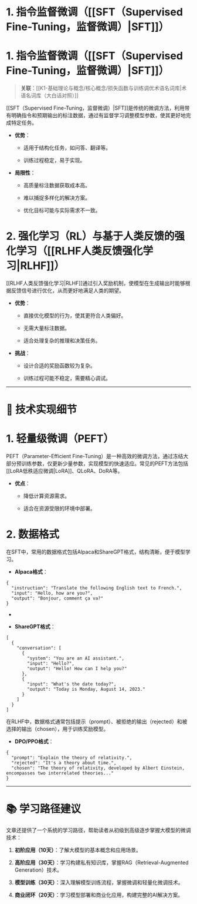 # **1. 指令监督微调（[[SFT（Supervised Fine-Tuning，监督微调）|SFT]]）**

# **1. 指令监督微调（[[SFT（Supervised Fine-Tuning，监督微调）|SFT]]）**
> **关联**：[[K1-基础理论与概念/核心概念/损失函数与训练调优术语名词库|术语名词库（大白话对照）]]

[[SFT（Supervised Fine-Tuning，监督微调）|SFT]]是传统的微调方法，利用带有明确指令和预期输出的标注数据，通过有监督学习调整模型参数，使其更好地完成特定任务。

- **优势**：
    
    - 适用于结构化任务，如问答、翻译等。
        
    - 训练过程稳定，易于实现。
- **局限性**：
    
    - 高质量标注数据获取成本高。
        
    - 难以捕捉多样化的解决方案。
        
    - 优化目标可能与实际需求不一致。

# **2. 强化学习（RL）与基于人类反馈的强化学习（[[RLHF人类反馈强化学习|RLHF]]）**

[[RLHF人类反馈强化学习|RLHF]]通过引入奖励机制，使模型在生成输出时能够根据反馈信号进行优化，从而更好地满足人类的期望。

- **优势**：
    
    - 直接优化模型的行为，使其更符合人类偏好。
        
    - 无需大量标注数据。
        
    - 适合处理复杂的推理和决策任务。
- **挑战**：
    
    - 设计合适的奖励函数较为复杂。
        
    - 训练过程可能不稳定，需要精心调试。

---

# **🔧 技术实现细节**

# **1. 轻量级微调（PEFT）**

PEFT（Parameter-Efficient Fine-Tuning）是一种高效的微调方法，通过冻结大部分预训练参数，仅更新少量参数，实现模型的快速适应。常见的PEFT方法包括[[LoRA低秩适应微调|LoRA]]、QLoRA、DoRA等。

- **优点**：
    
    - 降低计算资源需求。
        
    - 适合在资源受限的环境中部署。

# **2. 数据格式**

在SFT中，常用的数据格式包括Alpaca和ShareGPT格式，结构清晰，便于模型学习。

- **Alpaca格式**：

```
{
  "instruction": "Translate the following English text to French.",
  "input": "Hello, how are you?",
  "output": "Bonjour, comment ça va?"
}
```

-   
    
- **ShareGPT格式**：

```
[
  {
    "conversation": [
      {
        "system": "You are an AI assistant.",
        "input": "Hello?",
        "output": "Hello! How can I help you?"
      },
      {
        "input": "What's the date today?",
        "output": "Today is Monday, August 14, 2023."
      }
    ]
  }
]
```

在RLHF中，数据格式通常包括提示（prompt）、被拒绝的输出（rejected）和被选择的输出（chosen），用于训练奖励模型。

- **DPO/PPO格式**：

```
{
  "prompt": "Explain the theory of relativity.",
  "rejected": "It's a theory about time.",
  "chosen": "The theory of relativity, developed by Albert Einstein, encompasses two interrelated theories..."
}
```

---

# **📚 学习路径建议**

文章还提供了一个系统的学习路径，帮助读者从初级到高级逐步掌握大模型的微调技术：

1. **初阶应用（10天）**：了解大模型的基本概念和应用场景。
    
2. **高阶应用（30天）**：学习构建私有知识库，掌握RAG（Retrieval-Augmented Generation）技术。
    
3. **模型训练（30天）**：深入理解模型训练流程，掌握微调和轻量化微调技术。
    
4. **商业闭环（20天）**：学习模型部署和商业化应用，构建完整的AI解决方案。

